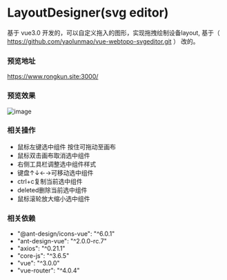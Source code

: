 # LayoutDesigner(svg editor)
基于 vue3.0 开发的，可以自定义拖入的图形，实现拖拽绘制设备layout, 基于（ https://github.com/yaolunmao/vue-webtopo-svgeditor.git ） 改的。

### 预览地址
https://www.rongkun.site:3000/

### 预览效果
![image](https://user-images.githubusercontent.com/26423565/118579459-b5679380-b7c0-11eb-86ad-967d6bff75b1.png)


### 相关操作
* 鼠标左键选中组件 按住可拖动至画布
* 鼠标双击画布取消选中组件
* 右侧工具栏调整选中组件样式
* 键盘↑↓←→可移动选中组件
* ctrl+c复制当前选中组件
* deleted删除当前选中组件
* 鼠标滚轮放大缩小选中组件


### 相关依赖
* "@ant-design/icons-vue": "^6.0.1"
* "ant-design-vue": "^2.0.0-rc.7"
* "axios": "^0.21.1"
* "core-js": "^3.6.5"
* "vue": "^3.0.0"
* "vue-router": "^4.0.4"
